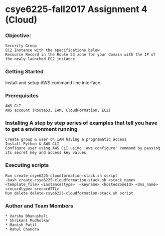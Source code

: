 # csye6225-fall2017  Assignment 4 (Cloud)

### Objective:

    Security Group
    EC2 Instance with the specifications below
    Resource Record in the Route 53 zone for your domain with the IP of the newly launched EC2 instance

### Getting Started

Install and setup AWS command line interface.

### Prerequisites

    AWS CLI
    AWS account (Route53, IAM, CloudFormation, EC2)

### Installing A step by step series of examples that tell you have to get a environment running

    Create group & user on IAM having a programatic access
    Install Python & AWS CLI
    Configure user using AWS CLI using 'aws configure' command by passing its secret key and access key values

### Executing scripts

    Run create-csye6225-cloudformation-stack.sh script 
	-bash create-csye6225-cloudformation-stack.sh <stack_name> <template_file> <instance)type>  <keyname> <hostedZoneId> <dns_name> <recordtype> <recordTTL>
    Run delete delete-csye6225-cloudformation-stack.sh script
    
### Author and Team Members

    * Varsha Bhanushali
    * Shrikant Mudholkar
    * Manish Patil
    * Rahul Chandra
